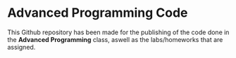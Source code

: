 # Advanced Programming Code

This Github repository has been made for the publishing of the code done in the **Advanced Programming** class, aswell as the labs/homeworks that are assigned. 
